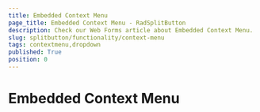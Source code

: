 ```yaml
---
title: Embedded Context Menu
page_title: Embedded Context Menu - RadSplitButton
description: Check our Web Forms article about Embedded Context Menu.
slug: splitbutton/functionality/context-menu
tags: contextmenu,dropdown
published: True
position: 0
---
```


# Embedded Context Menu

